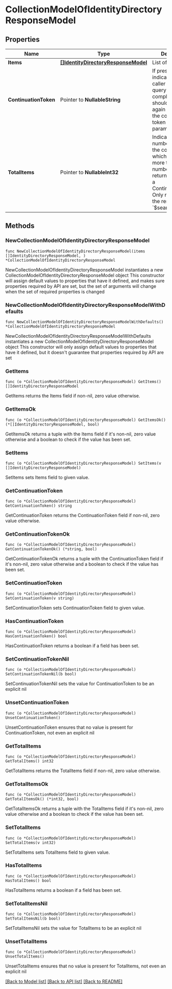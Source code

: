 # CollectionModelOfIdentityDirectoryResponseModel

## Properties

Name | Type | Description | Notes
------------ | ------------- | ------------- | -------------
**Items** | [**[]IdentityDirectoryResponseModel**](IdentityDirectoryResponseModel.md) | List of items. | 
**ContinuationToken** | Pointer to **NullableString** | If present, indicates to the caller that the query was not complete, and they should call the API again specifying the continuation token as a query parameter. | [optional] 
**TotalItems** | Pointer to **NullableInt32** | Indicates the total number of items in the collection, which may be more than the number of Items returned, if there is a ContinuationToken.  Only returned in the response to &#x60;$search&#x60; APIs. | [optional] 

## Methods

### NewCollectionModelOfIdentityDirectoryResponseModel

`func NewCollectionModelOfIdentityDirectoryResponseModel(items []IdentityDirectoryResponseModel, ) *CollectionModelOfIdentityDirectoryResponseModel`

NewCollectionModelOfIdentityDirectoryResponseModel instantiates a new CollectionModelOfIdentityDirectoryResponseModel object
This constructor will assign default values to properties that have it defined,
and makes sure properties required by API are set, but the set of arguments
will change when the set of required properties is changed

### NewCollectionModelOfIdentityDirectoryResponseModelWithDefaults

`func NewCollectionModelOfIdentityDirectoryResponseModelWithDefaults() *CollectionModelOfIdentityDirectoryResponseModel`

NewCollectionModelOfIdentityDirectoryResponseModelWithDefaults instantiates a new CollectionModelOfIdentityDirectoryResponseModel object
This constructor will only assign default values to properties that have it defined,
but it doesn't guarantee that properties required by API are set

### GetItems

`func (o *CollectionModelOfIdentityDirectoryResponseModel) GetItems() []IdentityDirectoryResponseModel`

GetItems returns the Items field if non-nil, zero value otherwise.

### GetItemsOk

`func (o *CollectionModelOfIdentityDirectoryResponseModel) GetItemsOk() (*[]IdentityDirectoryResponseModel, bool)`

GetItemsOk returns a tuple with the Items field if it's non-nil, zero value otherwise
and a boolean to check if the value has been set.

### SetItems

`func (o *CollectionModelOfIdentityDirectoryResponseModel) SetItems(v []IdentityDirectoryResponseModel)`

SetItems sets Items field to given value.


### GetContinuationToken

`func (o *CollectionModelOfIdentityDirectoryResponseModel) GetContinuationToken() string`

GetContinuationToken returns the ContinuationToken field if non-nil, zero value otherwise.

### GetContinuationTokenOk

`func (o *CollectionModelOfIdentityDirectoryResponseModel) GetContinuationTokenOk() (*string, bool)`

GetContinuationTokenOk returns a tuple with the ContinuationToken field if it's non-nil, zero value otherwise
and a boolean to check if the value has been set.

### SetContinuationToken

`func (o *CollectionModelOfIdentityDirectoryResponseModel) SetContinuationToken(v string)`

SetContinuationToken sets ContinuationToken field to given value.

### HasContinuationToken

`func (o *CollectionModelOfIdentityDirectoryResponseModel) HasContinuationToken() bool`

HasContinuationToken returns a boolean if a field has been set.

### SetContinuationTokenNil

`func (o *CollectionModelOfIdentityDirectoryResponseModel) SetContinuationTokenNil(b bool)`

 SetContinuationTokenNil sets the value for ContinuationToken to be an explicit nil

### UnsetContinuationToken
`func (o *CollectionModelOfIdentityDirectoryResponseModel) UnsetContinuationToken()`

UnsetContinuationToken ensures that no value is present for ContinuationToken, not even an explicit nil
### GetTotalItems

`func (o *CollectionModelOfIdentityDirectoryResponseModel) GetTotalItems() int32`

GetTotalItems returns the TotalItems field if non-nil, zero value otherwise.

### GetTotalItemsOk

`func (o *CollectionModelOfIdentityDirectoryResponseModel) GetTotalItemsOk() (*int32, bool)`

GetTotalItemsOk returns a tuple with the TotalItems field if it's non-nil, zero value otherwise
and a boolean to check if the value has been set.

### SetTotalItems

`func (o *CollectionModelOfIdentityDirectoryResponseModel) SetTotalItems(v int32)`

SetTotalItems sets TotalItems field to given value.

### HasTotalItems

`func (o *CollectionModelOfIdentityDirectoryResponseModel) HasTotalItems() bool`

HasTotalItems returns a boolean if a field has been set.

### SetTotalItemsNil

`func (o *CollectionModelOfIdentityDirectoryResponseModel) SetTotalItemsNil(b bool)`

 SetTotalItemsNil sets the value for TotalItems to be an explicit nil

### UnsetTotalItems
`func (o *CollectionModelOfIdentityDirectoryResponseModel) UnsetTotalItems()`

UnsetTotalItems ensures that no value is present for TotalItems, not even an explicit nil

[[Back to Model list]](../README.md#documentation-for-models) [[Back to API list]](../README.md#documentation-for-api-endpoints) [[Back to README]](../README.md)


